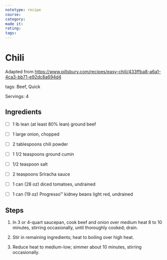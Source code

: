 ```yaml
---
notetype: recipe
course:
category:
made it:
rating:
tags:
---
```

# Chili

Adapted from https://www.pillsbury.com/recipes/easy-chili/433ffba8-a6a1-4ca3-bb71-e92dc8a694d4

tags: Beef, Quick

Servings: 4

## Ingredients
- [ ] 1 lb lean (at least 80% lean) ground beef- [ ] 1 large onion, chopped- [ ] 2 tablespoons chili powder- [ ] 1 1/2 teaspoons ground cumin- [ ] 1/2 teaspoon salt- [ ] 2 teaspoons Sriracha sauce- [ ] 1 can (28 oz) diced tomatoes, undrained- [ ] 1 can (19 oz) Progresso™ kidney beans light red, undrained

## Steps
1) In 3 or 4-quart saucepan, cook beef and onion over medium heat 8 to 10 minutes, stirring occasionally, until thoroughly cooked; drain.

2) Stir in remaining ingredients; heat to boiling over high heat.

3) Reduce heat to medium-low; simmer about 10 minutes, stirring occasionally.

